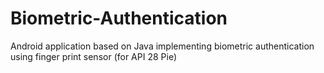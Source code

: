 # Biometric-Authentication
Android application based on Java implementing biometric authentication using finger print sensor (for API 28 Pie)

